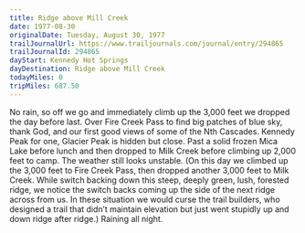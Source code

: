 ```yaml
---
title: Ridge above Mill Creek
date: 1977-08-30
originalDate: Tuesday, August 30, 1977
trailJournalUrl: https://www.trailjournals.com/journal/entry/294865
trailJournalId: 294865
dayStart: Kennedy Hot Springs
dayDestination: Ridge above Mill Creek
todayMiles: 0
tripMiles: 687.50
---
```

No rain, so off we go and immediately climb up the 3,000 feet we dropped the day before last. Over Fire Creek Pass to find big patches of blue sky, thank God, and our first good views of some of the Nth Cascades. Kennedy Peak for one, Glacier Peak is hidden but close. Past a solid frozen Mica Lake before lunch and then dropped to Milk Creek before climbing up 2,000 feet to camp. The weather still looks unstable. (On this day we climbed up the 3,000 feet to Fire Creek Pass, then dropped another 3,000 feet to Milk Creek. While switch backing down this steep, deeply green, lush, forested ridge, we notice the switch backs coming up the side of the next ridge across from us. In these situation we would curse the trail builders, who designed a trail that didn’t maintain elevation but just went stupidly up and down ridge after ridge.) Raining all night.

